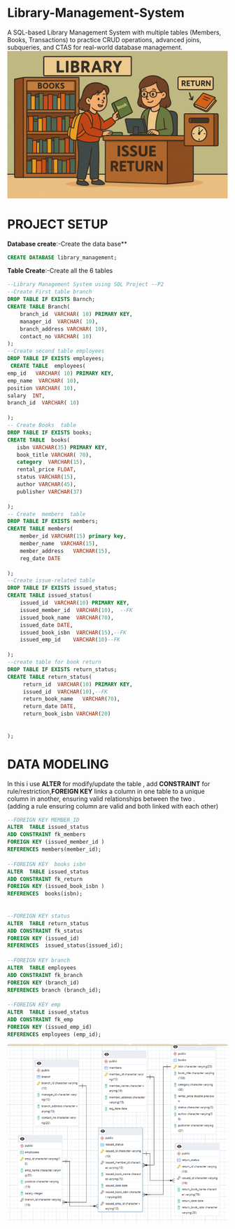 # Library-Management-System
A SQL-based Library Management System with multiple tables (Members, Books, Transactions) to practice CRUD operations, advanced joins, subqueries, and CTAS for real-world database management.
![library](https://github.com/AshaKumari34/Library-Management-System/blob/main/Library%20img.png)
# PROJECT SETUP
**Database create**:-Create the data base**
 ```sql
CREATE DATABASE library_management;
```
**Table Create**:-Create all the 6 tables
```sql
--Library Management System using SQL Project --P2
--Create First table branch
DROP TABLE IF EXISTS Barnch;
CREATE TABLE Branch(
    branch_id  VARCHAR( 10) PRIMARY KEY,
	manager_id  VARCHAR( 10),
	branch_address VARCHAR( 10),
	contact_no VARCHAR( 10)
); 
--Create second table employees 
DROP TABLE IF EXISTS employees;
 CREATE TABLE  employees(
emp_id	 VARCHAR( 10) PRIMARY KEY, 
emp_name  VARCHAR( 10),	
position VARCHAR( 10),	
salary	INT,
branch_id  VARCHAR( 10)

);
-- Create Books  table 
DROP TABLE IF EXISTS books;
CREATE TABLE  books(
   isbn VARCHAR(35) PRIMARY KEY,	
   book_title VARCHAR( 70),	
   category	 VARCHAR(15),
   rental_price FLOAT,
   status VARCHAR(15),
   author VARCHAR(45),
   publisher VARCHAR(37)

);
-- Create  members  table
DROP TABLE IF EXISTS members;
CREATE TABLE members(
    member_id VARCHAR(15) primary key,
	member_name	 VARCHAR(15),
	member_address	 VARCHAR(15),
	reg_date DATE

);
--Create issue-related table
DROP TABLE IF EXISTS issued_status;
CREATE TABLE issued_status(
    issued_id  VARCHAR(10) PRIMARY KEY,
	issued_member_id  VARCHAR(10),	--FK
	issued_book_name  VARCHAR(70),
	issued_date DATE,
	issued_book_isbn  VARCHAR(15),--FK
	issued_emp_id	 VARCHAR(10)--FK

);
--create table for book return
DROP TABLE IF EXISTS return_status;
CREATE TABLE return_status(
     return_id	VARCHAR(10) PRIMARY KEY,
	 issued_id	VARCHAR(10),--FK
	 return_book_name	VARCHAR(70),
	 return_date DATE,	
	 return_book_isbn VARCHAR(20)	


);
```
# DATA MODELING
In this i use **ALTER** for modify/update the table , add  **CONSTRAINT** for rule/restriction,**FOREIGN KEY**  links a column in one table to a unique column in another, ensuring valid relationships between the two .<br>
(adding a rule  ensuring column are valid and both linked with each other)
```sql
--FOREIGN KEY MEMBER_ID
ALTER  TABLE issued_status
ADD CONSTRAINT fk_members
FOREIGN KEY (issued_member_id ) 
REFERENCES members(member_id);

--FOREIGN KEY  books isbn
ALTER  TABLE issued_status
ADD CONSTRAINT fk_return
FOREIGN KEY (issued_book_isbn )
REFERENCES  books(isbn);


--FOREIGN KEY status
ALTER  TABLE return_status
ADD CONSTRAINT fk_status
FOREIGN KEY (issued_id)
REFERENCES  issued_status(issued_id);

--FOREIGN KEY branch
ALTER  TABLE employees
ADD CONSTRAINT fk_branch
FOREIGN KEY (branch_id)
REFERENCES branch (branch_id);

--FOREIGN KEY emp
ALTER  TABLE issued_status
ADD CONSTRAINT fk_emp
FOREIGN KEY (issued_emp_id)
REFERENCES employees (emp_id);

```
![data model](https://github.com/AshaKumari34/Library-Management-System/blob/main/ERD%20img.png) 

